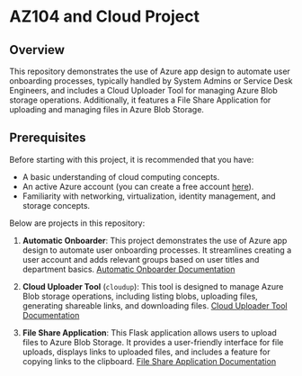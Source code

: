 # AZ104 and Cloud Project

## Overview

This repository demonstrates the use of Azure app design to automate user onboarding processes, typically handled by System Admins or Service Desk Engineers, and includes a Cloud Uploader Tool for managing Azure Blob storage operations. Additionally, it features a File Share Application for uploading and managing files in Azure Blob Storage.

## Prerequisites

Before starting with this project, it is recommended that you have:

- A basic understanding of cloud computing concepts.
- An active Azure account (you can create a free account [here](https://azure.microsoft.com/free/)).
- Familiarity with networking, virtualization, identity management, and storage concepts.

Below are projects in this repository:

1.  **Automatic Onboarder**: This project demonstrates the use of Azure app design to automate user onboarding processes. It streamlines creating a user account and adds relevant groups based on user titles and department basics. [Automatic Onboarder Documentation](https://github.com/pyprajwal/AZ104-PROJECTS/blob/master/automatic_onboarder/userOnboarder.md)

2.  **Cloud Uploader Tool** (`cloudup`): This tool is designed to manage Azure Blob storage operations, including listing blobs, uploading files, generating shareable links, and downloading files. [Cloud Uploader Tool Documentation](https://github.com/pyprajwal/AZ104-PROJECTS/blob/master/clouduploader/cloudup.md)

3.  **File Share Application**: This Flask application allows users to upload files to Azure Blob Storage. It provides a user-friendly interface for file uploads, displays links to uploaded files, and includes a feature for copying links to the clipboard. [File Share Application Documentation](https://github.com/pyprajwal/AZ104-PROJECTS/blob/master/fileshareapp/fileshareapp.md)
